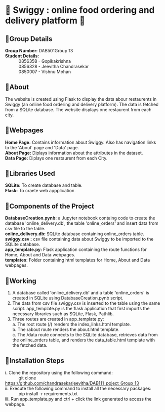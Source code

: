 # 🍔 Swiggy : online food ordering and delivery platform 🍔


##  🍟Group Details

**Group Number:** DAB501Group 13 <br>
**Student Details:** <br>
&nbsp;&nbsp;&nbsp;&nbsp;&nbsp;&nbsp;&nbsp;&nbsp;&nbsp;&nbsp; 0856358 - Gopikakrishna <br>
&nbsp;&nbsp;&nbsp;&nbsp;&nbsp;&nbsp;&nbsp;&nbsp;&nbsp;&nbsp; 0856328 - Jeevitha Chandrasekar <br>
&nbsp;&nbsp;&nbsp;&nbsp;&nbsp;&nbsp;&nbsp;&nbsp;&nbsp;&nbsp; 0850007 - Vishnu Mohan <br>

## 🍟About
The website is created using Flask to display the data abour restaurents in Swiggy (an online food ordering and delivery platform). The data is fetched from a SQLite database. The website displays one  restaurent from each  city. 


## 🍟Webpages
**Home Page:** Contains information about Swiggy. Also has navigation links to the 'About' page and 'Data' page. <br>
**About Page:** Diplays information about the attributes in the dataset. <br>
**Data Page:** Diplays one restaurent from each City.


## 🍟Libraries Used
**SQLite:** To create database and table. <br>
**Flask:** To craete web appplication.  <br>

## 🍟Components of the Project
**DatabaseCreation.pynb:** a Jupyter notebook containg code to create the database 'online_delivery.db', the table 'online_orders' and insert data from csv file to the table.  <br>
**online_delivery.db:** SQLite database containing online_orders table.  <br>
**swiggy.csv :** csv file containing data about Swiggy to be imported to the SQLite database.  <br>
**app_template.py:** Flask application containing the route functions for Home, About and Data webpages.  <br>
**templates:** Folder containing html templates for Home, About and Data webpages. <br>

## 🍟Working
1. A database called  'online_delivery.db' and a table 'online_orders' is created in SQLite using DatabaseCreation.pynb script. 
2. The data from csv file swiggy.csv is inserted to the table using the same script. 
app_template.py is the flask application that first imports the necessary libraries such as SQLite, Flask, Pathlib. 
3. Three routes are created in app_template.py:  <br> 
    a. The root route (/) renders the index_links.html template. <br>
    b. The /about route renders the about.html template. <br>
    c. The /data route connects to the SQLite database, retrieves data from the online_orders table, and renders the data_table.html template with the fetched data. <br>

## 🍟Installation Steps
i. Clone the repository using the following command: <br>
&nbsp;&nbsp;&nbsp;&nbsp;&nbsp;&nbsp;&nbsp;&nbsp;&nbsp;&nbsp; git clone https://github.com/chandrasekarjeevitha/DAB111_poject_Group_13 <br>
ii. Execute the following command to install all the necessary packages: <br>
&nbsp;&nbsp;&nbsp;&nbsp;&nbsp;&nbsp;&nbsp;&nbsp;&nbsp;&nbsp; pip install -r requirements.txt <br>
iii. Run app_template.py and ctrl + click the link generated to access the webpage.  <br>
